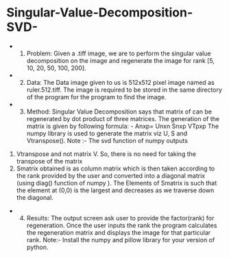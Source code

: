 # Singular-Value-Decomposition-SVD-

* 1.	Problem:
Given a .tiff image, we are to perform the singular value decomposition on the image and regenerate the image for rank [5, 10, 20, 50, 100, 200]. 
* 2.	Data:
The Data image given to us is 512x512 pixel image named as ruler.512.tiff. The image is required to be stored in the same directory of the program for the program to find the image.
* 3.	Method:
Singular Value Decomposition says that matrix of can be regenerated by dot product of three matrices. The generation of the matrix is given by following formula: - Anxp= Unxn Snxp VTpxp
 The numpy library is used to generate the matrix viz U, S and Vtranspose(). 
Note :- The svd function of numpy outputs 
1)	Vtranspose and not matrix V. So, there is no need for taking the transpose of the matrix 
2)	Smatrix obtained is as column matrix which is then taken according to the rank provided by the user and converted into a diagonal matrix (using diag() function of numpy ). The Elements of Smatrix is such that the element at (0,0) is the largest and decreases as we traverse down the diagonal. 

* 4.	Results:
The output screen ask user to provide the factor(rank) for regeneration. Once the user inputs the rank the program calculates the regeneration matrix and displays the image for that particular rank.
Note:- Install the numpy and pillow library for your version of python.
